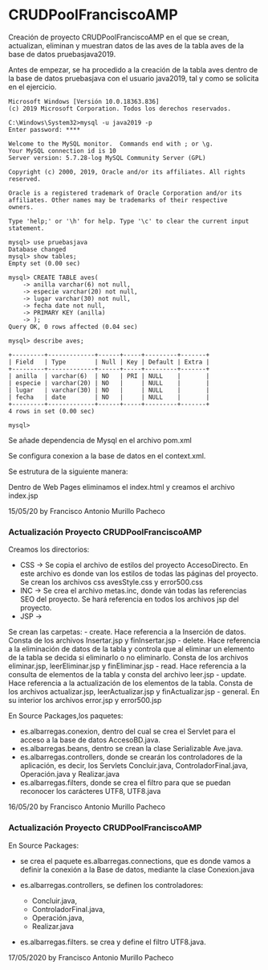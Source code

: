 # CRUDPoolFranciscoAMP
Creación de proyecto CRUDPoolFranciscoAMP en el que se crean, actualizan, eliminan y muestran datos de las aves de la tabla aves de la base de datos pruebasjava2019.

Antes de empezar, se ha procedido a la creación de la tabla aves dentro de la base de datos pruebasjava con el usuario java2019, tal y como se solicita en el ejercicio.

```
Microsoft Windows [Versión 10.0.18363.836]
(c) 2019 Microsoft Corporation. Todos los derechos reservados.

C:\Windows\System32>mysql -u java2019 -p
Enter password: ****

Welcome to the MySQL monitor.  Commands end with ; or \g.
Your MySQL connection id is 10
Server version: 5.7.28-log MySQL Community Server (GPL)

Copyright (c) 2000, 2019, Oracle and/or its affiliates. All rights reserved.

Oracle is a registered trademark of Oracle Corporation and/or its
affiliates. Other names may be trademarks of their respective
owners.

Type 'help;' or '\h' for help. Type '\c' to clear the current input statement.

mysql> use pruebasjava
Database changed
mysql> show tables;
Empty set (0.00 sec)

mysql> CREATE TABLE aves(
    -> anilla varchar(6) not null,
    -> especie varchar(20) not null,
    -> lugar varchar(30) not null,
    -> fecha date not null,
    -> PRIMARY KEY (anilla)
    -> );
Query OK, 0 rows affected (0.04 sec)

mysql> describe aves;

+---------+-------------+------+-----+---------+-------+
| Field   | Type        | Null | Key | Default | Extra |
+---------+-------------+------+-----+---------+-------+
| anilla  | varchar(6)  | NO   | PRI | NULL    |       |
| especie | varchar(20) | NO   |     | NULL    |       |
| lugar   | varchar(30) | NO   |     | NULL    |       |
| fecha   | date        | NO   |     | NULL    |       |
+---------+-------------+------+-----+---------+-------+
4 rows in set (0.00 sec)

mysql>
```

Se añade dependencia de Mysql en el archivo pom.xml

Se configura conexion a la base de datos en el context.xml.

Se estrutura de la siguiente manera:

Dentro de Web Pages eliminamos el index.html y creamos el archivo index.jsp

15/05/20
by Francisco Antonio Murillo Pacheco

### Actualización Proyecto CRUDPoolFranciscoAMP

Creamos los directorios:
- CSS -> Se copia el archivo de estilos del proyecto AccesoDirecto. En este archivo es donde van los estilos de todas las páginas del proyecto. Se crean los archivos css avesStyle.css y error500.css
- INC -> Se crea el archivo metas.inc, donde ván todas las referencias SEO del proyecto. Se hará referencia en todos los archivos jsp del proyecto.
- JSP ->

Se crean las carpetas:
	- create. Hace referencia a la Inserción de datos. Consta de los
		  archivos Insertar.jsp y finInsertar.jsp
	- delete. Hace referencia a la eliminación de datos de la tabla y
		  controla que al eliminar un elemento de la tabla se
		  decida si eliminarlo o no eliminarlo. Consta de los
		  archivos eliminar.jsp, leerEliminar.jsp y finEliminar.jsp
	- read. Hace referencia a la consulta de elementos de la tabla y
		consta del archivo leer.jsp
	- update. Hace referencia a la actualización de los elementos de
		  la tabla. Consta de los archivos actualizar.jsp,
		  leerActualizar.jsp y finActualizar.jsp
	- general. En su interior los archivos error.jsp y error500.jsp


En Source Packages,los paquetes:

- es.albarregas.conexion, dentro del cual se crea el Servlet para el acceso a la base de datos AccesoBD.java.
- es.albarregas.beans, dentro se crean la clase Serializable Ave.java.
- es.albarregas.controllers, donde se crearán los controladores de la aplicación, es decir, los Servlets Concluir.java, ControladorFinal.java, Operación.java y Realizar.java
- es.albarregas.filters, donde se crea el filtro para que se puedan reconocer los carácteres UTF8, UTF8.java

16/05/20 
by Francisco Antonio Murillo Pacheco

### Actualización Proyecto CRUDPoolFranciscoAMP

En Source Packages:
- se crea el paquete es.albarregas.connections, que es donde vamos a definir la conexión a la Base de datos, mediante la clase Conexion.java

- es.albarregas.controllers, se definen los controladores:
	- Concluir.java,
	- ControladorFinal.java,
	- Operación.java, 
	- Realizar.java 
- es.albarregas.filters. se crea y define el filtro UTF8.java.

17/05/2020
by Francisco Antonio Murillo Pacheco
